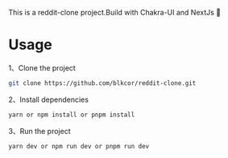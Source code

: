 This is a reddit-clone project.Build with Chakra-UI and NextJs 🤩

# Usage
1、Clone the project
```bash
git clone https://github.com/blkcor/reddit-clone.git
```

2、Install dependencies
```bash
yarn or npm install or pnpm install
```

3、Run the project
```bash
yarn dev or npm run dev or pnpm run dev
```


